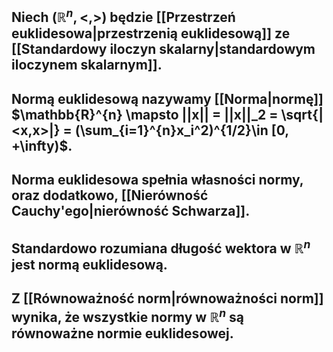 ##  Niech  $(\mathbb{R}^n, <,>)$ będzie [[Przestrzeń euklidesowa|przestrzenią euklidesową]] ze [[Standardowy iloczyn skalarny|standardowym iloczynem skalarnym]].
## **Normą euklidesową** nazywamy [[Norma|normę]] $\mathbb{R}^{n} \mapsto ||x|| = ||x||_2 = \sqrt{|<x,x>|}  = (\sum_{i=1}^{n}x_i^2)^{1/2}\in [0, +\infty)$.
## Norma euklidesowa spełnia własności normy, oraz dodatkowo, [[Nierówność Cauchy'ego|nierówność Schwarza]].
## Standardowo rozumiana **długość wektora** w $\mathbb{R}^n$ jest normą euklidesową.
## Z [[Równoważność norm|równoważności norm]] wynika, że wszystkie normy w $\mathbb{R}^n$ są równoważne normie euklidesowej.